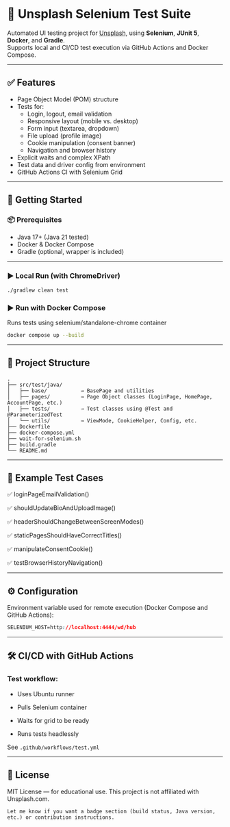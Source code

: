 # 🧪 Unsplash Selenium Test Suite

Automated UI testing project for [Unsplash](https://unsplash.com), using **Selenium**, **JUnit 5**, **Docker**, and **Gradle**.  
Supports local and CI/CD test execution via GitHub Actions and Docker Compose.

---

## ✅ Features

- Page Object Model (POM) structure
- Tests for:
    - Login, logout, email validation
    - Responsive layout (mobile vs. desktop)
    - Form input (textarea, dropdown)
    - File upload (profile image)
    - Cookie manipulation (consent banner)
    - Navigation and browser history
- Explicit waits and complex XPath
- Test data and driver config from environment
- GitHub Actions CI with Selenium Grid

---

## 🚀 Getting Started

### 📦 Prerequisites

- Java 17+ (Java 21 tested)
- Docker & Docker Compose
- Gradle (optional, wrapper is included)

---

### ▶️ Local Run (with ChromeDriver)

```bash
./gradlew clean test
```

### ▶️ Run with Docker Compose 
Runs tests using selenium/standalone-chrome container
```bash
docker compose up --build
```
---
## 🔧 Project Structure
```
.
├── src/test/java/
│   ├── base/           → BasePage and utilities
│   ├── pages/          → Page Object classes (LoginPage, HomePage, AccountPage, etc.)
│   ├── tests/          → Test classes using @Test and @ParameterizedTest
│   └── utils/          → ViewMode, CookieHelper, Config, etc.
├── Dockerfile
├── docker-compose.yml
├── wait-for-selenium.sh
├── build.gradle
└── README.md
```
---
## 🧪 Example Test Cases

✅ loginPageEmailValidation()

✅ shouldUpdateBioAndUploadImage()

✅ headerShouldChangeBetweenScreenModes()

✅ staticPagesShouldHaveCorrectTitles()

✅ manipulateConsentCookie()

✅ testBrowserHistoryNavigation()

---

## ⚙️ Configuration
Environment variable used for remote execution (Docker Compose and GitHub Actions):
````css
SELENIUM_HOST=http://localhost:4444/wd/hub
````
---
## 🛠 CI/CD with GitHub Actions
### Test workflow:

- Uses Ubuntu runner

- Pulls Selenium container

- Waits for grid to be ready

- Runs tests headlessly

See ``` .github/workflows/test.yml ```

---


## 📄 License
MIT License — for educational use.
This project is not affiliated with Unsplash.com.
```
Let me know if you want a badge section (build status, Java version, etc.) or contribution instructions.
```
